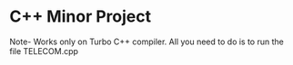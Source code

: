 # C++ Minor Project
Note- Works only on Turbo C++ compiler.
All you need to do is to run the file TELECOM.cpp
